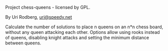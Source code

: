 Project chess-queens - licensed by GPL.

By Uri Rodberg, uri@speedy.net

Calculate the number of solutions to place n queens on an n*n chess board, without any queen attacking each other. Options allow using rooks instead of queens, disabling knight attacks and setting the minimum distance between queens.